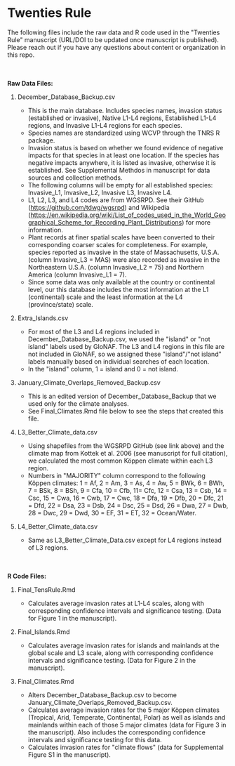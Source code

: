 # Twenties Rule

The following files include the raw data and R code used in the "Twenties Rule" manuscript (URL/DOI to be updated once manuscript is published). 
Please reach out if you have any questions about content or organization in this repo. 

<br/><br/>
__Raw Data Files:__
1. December_Database_Backup.csv 
    * This is the main database. Includes species names, invasion status (established or invasive), Native L1-L4 regions, Established L1-L4 regions, and Invasive L1-L4 regions for each species.
    * Species names are standardized using WCVP through the TNRS R package. 
    * Invasion status is based on whether we found evidence of negative impacts for that species in at least one location. If the species has negative impacts anywhere, it is listed as invasive, otherwise it is established. See Supplemental Methdos in manuscript for data sources and collection methods. 
    * The following columns will be empty for all established species: Invasive_L1, Invasive_L2, Invasive L3, Invasive L4. 
    * L1, L2, L3, and L4 codes are from WGSRPD. See their GitHub (https://github.com/tdwg/wgsrpd) and Wikipedia (https://en.wikipedia.org/wiki/List_of_codes_used_in_the_World_Geographical_Scheme_for_Recording_Plant_Distributions) for more information. 
    * Plant records at finer spatial scales have been converted to their corresponding coarser scales for completeness. For example, species reported as invasive in the state of Massachusetts, U.S.A. (column Invasive_L3 = MAS) were also recorded as invasive in the Northeastern U.S.A. (column Invasive_L2 = 75) and Northern America (column Invasive_L1 = 7). 
    * Since some data was only available at the country or continental level, our this database includes the most information at the L1 (continental) scale and the least information at the L4 (province/state) scale. 

2. Extra_Islands.csv
    * For most of the L3 and L4 regions included in December_Database_Backup.csv, we used the "island" or "not island" labels used by GloNAF. The L3 and L4 regions in this file are not included in GloNAF, so we assigned these "island"/"not island" labels manually based on individual searches of each location. 
    * In the "island" column, 1 = island and 0 = not island. 

3. January_Climate_Overlaps_Removed_Backup.csv
    * This is an edited version of December_Database_Backup that we used only for the climate analyses.  
    * See Final_Climates.Rmd file below to see the steps that created this file. 

4. L3_Better_Climate_data.csv
    * Using shapefiles from the WGSRPD GitHub (see link above) and the climate map from Kottek et al. 2006 (see manuscript for full citation), we calculated the most common Köppen climate within each L3 region.
    * Numbers in "MAJORITY" column correspond to the following Köppen climates: 1 = Af, 2 = Am, 3 = As, 4 = Aw, 5 = BWk, 6 = BWh, 7 = BSk, 8 = BSh, 9 = Cfa, 10 = Cfb, 11= Cfc, 12 = Csa, 13 = Csb, 14 = Csc, 15 = Cwa, 16 = Cwb, 17 = Cwc, 18 = Dfa, 19 = Dfb, 20 = Dfc, 21 = Dfd, 22 = Dsa, 23 = Dsb, 24 = Dsc, 25 = Dsd, 26 = Dwa, 27 = Dwb, 28 = Dwc, 29 = Dwd, 30 = EF, 31 = ET, 32 = Ocean/Water.

5. L4_Better_Climate_data.csv
    * Same as L3_Better_Climate_Data.csv except for L4 regions instead of L3 regions. 



<br/><br/>
__R Code Files:__ 
1. Final_TensRule.Rmd
    * Calculates average invasion rates at L1-L4 scales, along with corresponding confidence intervals and significance testing. (Data for Figure 1 in the manuscript). 

2. Final_Islands.Rmd
    * Calculates average invasion rates for islands and mainlands at the global scale and L3 scale, along with corresponding confidence intervals and significance testing. (Data for Figure 2 in the manuscript).

3. Final_Climates.Rmd
    * Alters December_Database_Backup.csv to become January_Climate_Overlaps_Removed_Backup.csv. 
    * Calculates average invasion rates for the 5 major Köppen climates (Tropical, Arid, Temperate, Continental, Polar) as well as islands and mainlands within each of those 5 major climates (data for Figure 3 in the manuscript). Also includes the corresponding confidence intervals and significance testing for this data. 
    * Calculates invasion rates for "climate flows" (data for Supplemental Figure S1 in the manuscript). 

